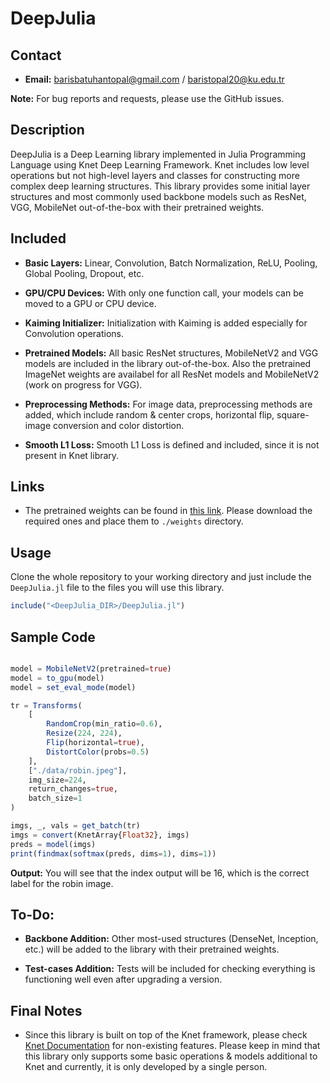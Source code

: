 # DeepJulia

## Contact

- **Email:** barisbatuhantopal@gmail.com / baristopal20@ku.edu.tr 

**Note:** For bug reports and requests, please use the GitHub issues.

## Description

DeepJulia is a Deep Learning library implemented in Julia Programming Language using Knet Deep Learning Framework. Knet includes low level operations but not high-level layers and classes for constructing more complex deep learning structures. This library provides some initial layer structures and most commonly used backbone models such as ResNet, VGG, MobileNet out-of-the-box with their pretrained weights.

## Included

- **Basic Layers:** Linear, Convolution, Batch Normalization, ReLU, Pooling, Global Pooling, Dropout, etc.

- **GPU/CPU Devices:** With only one function call, your models can be moved to a GPU or CPU device.

- **Kaiming Initializer:** Initialization with Kaiming is added especially for Convolution operations.

- **Pretrained Models:** All basic ResNet structures, MobileNetV2 and VGG models are included in the library out-of-the-box. Also the pretrained ImageNet weights are availabel for all ResNet models and MobileNetV2 (work on progress for VGG).

- **Preprocessing Methods:** For image data, preprocessing methods are added, which include random & center crops, horizontal flip, square-image conversion and color distortion.

- **Smooth L1 Loss:** Smooth L1 Loss is defined and included, since it is not present in Knet library.

## Links

- The pretrained weights can be found in [this link](https://drive.google.com/drive/folders/1YRi2S-IA_Ekz7R9Ey2hf1OqyHo4PAsxv?usp=sharing). Please download the required ones and place them to `./weights` directory.

## Usage

Clone the whole repository to your working directory and just include the `DeepJulia.jl` file to the files you will use this library.

```julia
include("<DeepJulia_DIR>/DeepJulia.jl")
```

## Sample Code

```julia

model = MobileNetV2(pretrained=true)
model = to_gpu(model)
model = set_eval_mode(model)

tr = Transforms(
    [
        RandomCrop(min_ratio=0.6),
        Resize(224, 224),
        Flip(horizontal=true),
        DistortColor(probs=0.5)
    ],
    ["./data/robin.jpeg"],
    img_size=224,
    return_changes=true,
    batch_size=1
)

imgs, _, vals = get_batch(tr)
imgs = convert(KnetArray{Float32}, imgs)
preds = model(imgs)
print(findmax(softmax(preds, dims=1), dims=1))
```
**Output:** You will see that the index output will be 16, which is the correct label for the robin image.

## To-Do:

- **Backbone Addition:** Other most-used structures (DenseNet, Inception, etc.) will be added to the library with their pretrained weights.

- **Test-cases Addition:** Tests will be included for checking everything is functioning well even after upgrading a version.

## Final Notes

- Since this library is built on top of the Knet framework, please check [Knet Documentation](https://denizyuret.github.io/Knet.jl/latest/reference/) for non-existing features. Please keep in mind that this library only supports some basic operations & models additional to Knet and currently, it is only developed by a single person.
